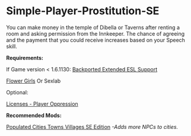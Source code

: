 # Simple-Player-Prostitution-SE

You can make money in the temple of Dibella or Taverns after renting a room and asking permission from the Innkeeper. 
The chance of agreeing and the payment that you could receive increases based on your Speech skill.


**Requirements:**      

If Game version < 1.6.1130: [Backported Extended ESL Support](https://www.nexusmods.com/skyrimspecialedition/mods/106441)

[Flower Girls](https://www.nexusmods.com/skyrimspecialedition/mods/5941)
Or
Sexlab

Optional: 

[Licenses - Player Oppression](https://www.nexusmods.com/skyrimspecialedition/mods/110418?tab=description)
 

**Recommended Mods:**

   [Populated Cities Towns Villages SE Edition](https://www.nexusmods.com/skyrimspecialedition/mods/2005)  *-Adds more NPCs to cities.*
